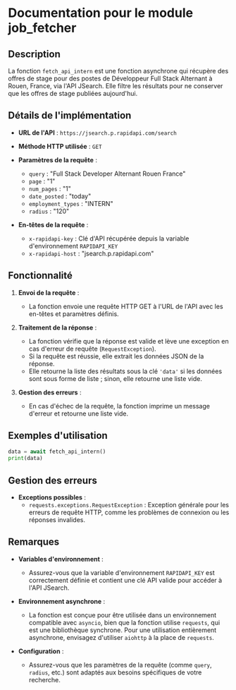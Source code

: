# Documentation pour le module job_fetcher

## Description

La fonction `fetch_api_intern` est une fonction asynchrone qui récupère des offres de stage pour des postes de Développeur Full Stack Alternant à Rouen, France, via l'API JSearch. Elle filtre les résultats pour ne conserver que les offres de stage publiées aujourd'hui.

## Détails de l'implémentation

- **URL de l'API** : `https://jsearch.p.rapidapi.com/search`
- **Méthode HTTP utilisée** : `GET`
- **Paramètres de la requête** :
  - `query` : "Full Stack Developer Alternant Rouen France"
  - `page` : "1"
  - `num_pages` : "1"
  - `date_posted` : "today"
  - `employment_types` : "INTERN"
  - `radius` : "120"

- **En-têtes de la requête** :
  - `x-rapidapi-key` : Clé d'API récupérée depuis la variable d'environnement `RAPIDAPI_KEY`
  - `x-rapidapi-host` : "jsearch.p.rapidapi.com"

## Fonctionnalité

1. **Envoi de la requête** :
   - La fonction envoie une requête HTTP GET à l'URL de l'API avec les en-têtes et paramètres définis.

2. **Traitement de la réponse** :
   - La fonction vérifie que la réponse est valide et lève une exception en cas d'erreur de requête (`RequestException`).
   - Si la requête est réussie, elle extrait les données JSON de la réponse.
   - Elle retourne la liste des résultats sous la clé `'data'` si les données sont sous forme de liste ; sinon, elle retourne une liste vide.

3. **Gestion des erreurs** :
   - En cas d'échec de la requête, la fonction imprime un message d'erreur et retourne une liste vide.

## Exemples d'utilisation

```python
data = await fetch_api_intern()
print(data)
```

## Gestion des erreurs

- **Exceptions possibles** :
  - `requests.exceptions.RequestException` : Exception générale pour les erreurs de requête HTTP, comme les problèmes de connexion ou les réponses invalides.

## Remarques

- **Variables d'environnement** :
  - Assurez-vous que la variable d'environnement `RAPIDAPI_KEY` est correctement définie et contient une clé API valide pour accéder à l'API JSearch.

- **Environnement asynchrone** :
  - La fonction est conçue pour être utilisée dans un environnement compatible avec `asyncio`, bien que la fonction utilise `requests`, qui est une bibliothèque synchrone. Pour une utilisation entièrement asynchrone, envisagez d'utiliser `aiohttp` à la place de `requests`.

- **Configuration** :
  - Assurez-vous que les paramètres de la requête (comme `query`, `radius`, etc.) sont adaptés aux besoins spécifiques de votre recherche.

